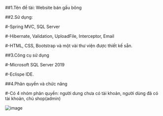 ##1.Tên đề tài: Website bán gấu bông

##2.Sử dụng:

#-Spring MVC, SQL Server

#-Hibernate, Validation, UploadFile, Interceptor, Email

#-HTML, CSS, Bootstrap và một vài thư viện được thiết kế sẵn.

##3.Công cụ sử dụng

#-Microsoft SQL Server 2019

#-Eclispe IDE.

##4.Phân quyền và chức năng

#-Có 4 nhóm phân quyền: người dung chưa có tài khoản, người dùng đã có tài khoản, chủ shop(admin)

![image](https://github.com/Khanh-BangPham/TeddyBearShop_Website_Project_PTITHCM/assets/77458357/6b7b4040-2c2d-4366-86b7-4ac20448f92d)
